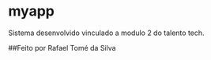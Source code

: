 # myapp

Sistema desenvolvido vinculado a modulo 2 do talento tech.

##Feito por Rafael Tomé da Silva

